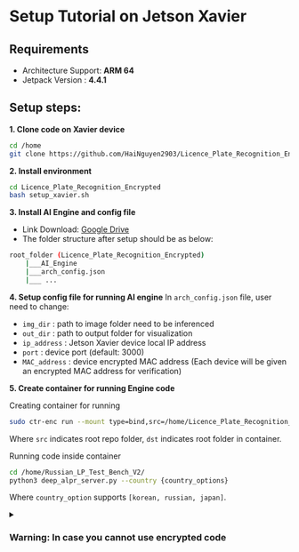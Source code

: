 # Setup Tutorial on Jetson Xavier
## Requirements
- Architecture Support: **ARM 64**
- Jetpack Version     : **4.4.1**

##  Setup steps:
**1. Clone code on Xavier device**
```bash
cd /home
git clone https://github.com/HaiNguyen2903/Licence_Plate_Recognition_Encrypted.git
```

**2. Install environment**
```bash
cd Licence_Plate_Recognition_Encrypted
bash setup_xavier.sh
```

**3. Install AI Engine and config file**
- Link Download: [Google Drive](https://drive.google.com/drive/folders/1re-W6LFmFziX7oRfgo_gOCxBXS4BS3m1?usp=sharing)
- The folder structure after setup should be as below:
```bash
root_folder (Licence_Plate_Recognition_Encrypted)
    |___AI_Engine
    |___arch_config.json
    |___ ...

```

**4. Setup config file for running AI engine**
In ```arch_config.json``` file, user need to change:
- ```img_dir```             : path to image folder need to be inferenced
- ```out_dir```             : path to output folder for visualization
- ```ip_address```          : Jetson Xavier device local IP address
- ```port```                : device port (default: 3000)
- ```MAC_address```         : device encrypted MAC address (Each device will be given an encrypted MAC address for verification)

**5. Create container for running Engine code**

Creating container for running 
```bash
sudo ctr-enc run --mount type=bind,src=/home/Licence_Plate_Recognition_Encrypted,dst=/home/Russian_LP_Test_Bench_V2/,options=rbind:rw --gpus 0 --net-host -t --rm --key docker_keys/prikey.pem lpr_image.enc:latest lpr_enc
```
Where ```src``` indicates root repo folder, ```dst``` indicates root folder in container. 

Running code inside container
```bash
cd /home/Russian_LP_Test_Bench_V2/
python3 deep_alpr_server.py --country {country_options}
```

Where ```country_option``` supports ```[korean, russian, japan]```.


<details>
<summary><h3>Warning: In case you cannot use encrypted code</h1></summary>

The setup steps are the same as above, except **step 2**: 

**2. Install environment**
```bash
cd Licence_Plate_Recognition_Encrypted
bash setup_and_encrypt.sh
bash setup_xavier.sh
```

</details>
